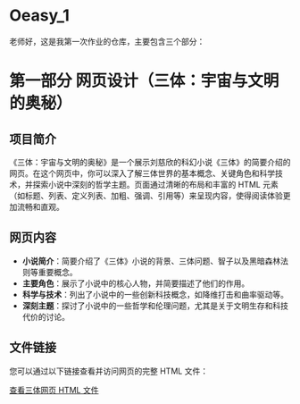 # Oeasy_1
老师好，这是我第一次作业的仓库，主要包含三个部分：

# 第一部分 网页设计（三体：宇宙与文明的奥秘）

## 项目简介

《三体：宇宙与文明的奥秘》是一个展示刘慈欣的科幻小说《三体》的简要介绍的网页。在这个网页中，你可以深入了解三体世界的基本概念、关键角色和科学技术，并探索小说中深刻的哲学主题。页面通过清晰的布局和丰富的 HTML 元素（如标题、列表、定义列表、加粗、强调、引用等）来呈现内容，使得阅读体验更加流畅和直观。

## 网页内容

- **小说简介**：简要介绍了《三体》小说的背景、三体问题、智子以及黑暗森林法则等重要概念。
- **主要角色**：展示了小说中的核心人物，并简要描述了他们的作用。
- **科学与技术**：列出了小说中的一些创新科技概念，如降维打击和曲率驱动等。
- **深刻主题**：探讨了小说中的一些哲学和伦理问题，尤其是关于文明生存和科技代价的讨论。

## 文件链接

您可以通过以下链接查看并访问网页的完整 HTML 文件：

[查看三体网页 HTML 文件](.网页设计.html)
